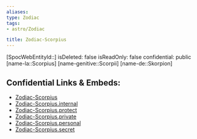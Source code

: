```yaml
---
aliases: 
type: Zodiac
tags:
- astro/Zodiac

title: Zodiac-Scorpius
---
```

[SpocWebEntityId::]
isDeleted: false
isReadOnly: false
confidential: public
[name-la::Scorpius]
[name-genitive::Scorpii]
[name-de::Skorpion]


## Confidential Links & Embeds: 
- [Zodiac-Scorpius](../../../_public/astro/Zodiac/Zodiac-Scorpius.md) 
- [Zodiac-Scorpius.internal](../../../_internal/astro/Zodiac/Zodiac-Scorpius.internal.md) 
- [Zodiac-Scorpius.protect](../../../_protect/astro/Zodiac/Zodiac-Scorpius.protect.md) 
- [Zodiac-Scorpius.private](../../../_private/astro/Zodiac/Zodiac-Scorpius.private.md) 
- [Zodiac-Scorpius.personal](../../../_personal/astro/Zodiac/Zodiac-Scorpius.personal.md) 
- [Zodiac-Scorpius.secret](../../../_secret/astro/Zodiac/Zodiac-Scorpius.secret.md) 
